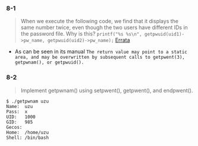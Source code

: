 ### 8-1

> When we execute the following code, we find that it displays the same number twice, even though the two users have different IDs in the password file. Why is this? `printf("%s %s\n", getpwuid(uid1)->pw_name, getpwuid(uid2)->pw_name);` [Errata](https://www.man7.org/tlpi/errata/index.html)

- As can be seen in its manual `The return value may point to a static area, and may be overwritten by subsequent calls to getpwent(3), getpwnam(), or getpwuid().`

### 8-2

> Implement getpwnam() using setpwent(), getpwent(), and endpwent().

```
$ ./getpwnam uzu
Name:  uzu
Pass:  x
UID:   1000
GID:   985
Gecos: 
Home:  /home/uzu
Shell: /bin/bash
```